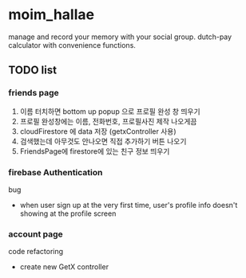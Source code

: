# moim_hallae

manage and record your memory with your social group.
dutch-pay calculator with convenience functions.

## TODO list

### friends page
 
1. 이름 터치하면 bottom up popup 으로 프로필 완성 창 띄우기
2. 프로필 완성창에는 이름, 전화번호, 프로필사진 제작 나오게끔
3. cloudFirestore 에 data 저장 (getxController 사용)
4. 검색했는데 아무것도 안나오면 직접 추가하기 버튼 나오기
5. FriendsPage에 firestore에 있는 친구 정보 띄우기

### firebase Authentication

bug
- when user sign up at the very first time, user's profile info doesn't showing at the profile screen

### account page

code refactoring
- create new GetX controller